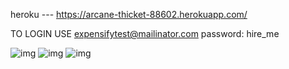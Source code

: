 heroku --- https://arcane-thicket-88602.herokuapp.com/

TO LOGIN
USE expensifytest@mailinator.com
  password:  hire_me

![img](https://i.imgur.com/ULVWP8Z.png)
![img](https://i.imgur.com/HCabKKN.png)
![img](https://i.imgur.com/o7pJOil.png)
